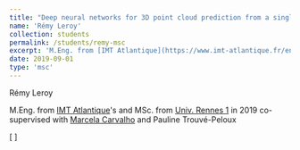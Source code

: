 ```yaml
---
title: "Deep neural networks for 3D point cloud prediction from a single image"
name: 'Rémy Leroy'
collection: students
permalink: /students/remy-msc
excerpt: 'M.Eng. from [IMT Atlantique](https://www.imt-atlantique.fr/en) in 2019 co-supervised with [Marcela Carvalho](http://mcarvalho.ml/)'
date: 2019-09-01
type: 'msc'
---
```


Rémy Leroy

M.Eng. from [IMT Atlantique](https://www.imt-atlantique.fr/en)'s and MSc. from [Univ. Rennes 1](https://formations.univ-rennes1.fr/formation/master-electronique-energie-electrique-automatique/master-mention-electronique-energie-0?studentstatus=112) in 2019 co-supervised with [Marcela Carvalho](http://mcarvalho.ml/) and Pauline Trouvé-Peloux

\[  \]


